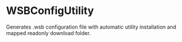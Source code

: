 # WSBConfigUtility
Generates .wsb configuration file with automatic utility installation and mapped readonly download folder.
